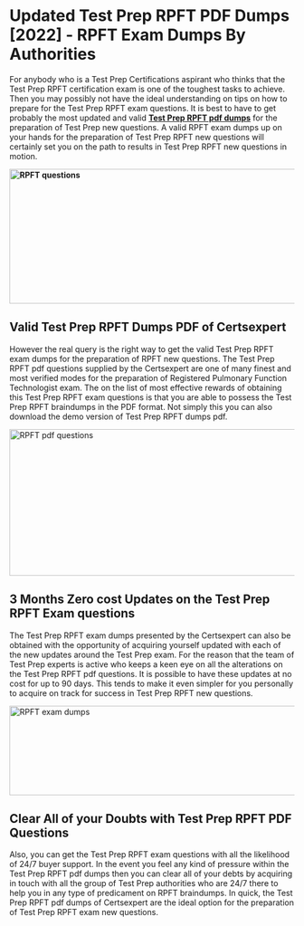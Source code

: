 <h1><strong>Updated Test Prep RPFT PDF Dumps [2022] - RPFT Exam Dumps By Authorities&nbsp;</strong></h1>
<p><span style="font-weight: 400;">For anybody who is a Test Prep Certifications aspirant who thinks that the Test Prep RPFT certification exam is one of the toughest tasks to achieve. Then you may possibly not have the ideal understanding on tips on how to prepare for the Test Prep RPFT exam questions. It is best to have to get probably the most updated and valid <strong><a href="https://www.certsexpert.com/RPFT-pdf-questions.html">Test Prep RPFT pdf dumps</a></strong> for the preparation of Test Prep new questions. A valid  RPFT exam dumps up on your hands for the preparation of Test Prep RPFT new questions will certainly set you on the path to results in Test Prep RPFT new questions in motion.</span></p>
<p><span style="font-weight: 400;"><strong><img style="display: block; margin-left: auto; margin-right: auto;" src="https://i.ibb.co/QXh983F/73475278-2429792180625311-4586132736837681152-n.jpg" alt="RPFT questions" width="632" height="238" /></strong></span></p>
<h2><strong>Valid Test Prep RPFT Dumps PDF of Certsexpert</strong></h2>
<p><span style="font-weight: 400;">However the real query is the right way to get the valid Test Prep RPFT exam dumps for the preparation of RPFT new questions. The Test Prep RPFT pdf questions supplied by the Certsexpert are one of many finest and most verified modes for the preparation of Registered Pulmonary Function Technologist exam. The on the list of most effective rewards of obtaining this Test Prep RPFT exam questions is that you are able to possess the Test Prep RPFT braindumps in the PDF format. Not simply this you can also download the demo version of Test Prep RPFT dumps pdf.</span></p>
<p><span style="font-weight: 400;"><img style="display: block; margin-left: auto; margin-right: auto;" src="https://i.ibb.co/Jd8hN2L/76714008-3182067705200142-8735104740007870464-n.jpg" alt="RPFT pdf questions" width="701" height="259" /></span></p>
<h2><strong>3 Months Zero cost Updates on the Test Prep RPFT Exam questions</strong></h2>
<p><span style="font-weight: 400;">The Test Prep RPFT exam dumps presented by the Certsexpert can also be obtained with the opportunity of acquiring yourself updated with each of the new updates around the Test Prep exam. For the reason that the team of Test Prep experts is active who keeps a keen eye on all the alterations on the Test Prep RPFT pdf questions. It is possible to have these updates at no cost for up to 90 days. This tends to make it even simpler for you personally to acquire on track for success in Test Prep RPFT new questions.</span></p>
<p><span style="font-weight: 400;"><a href="https://www.certsexpert.com/RPFT-pdf-questions.html"><img style="display: block; margin-left: auto; margin-right: auto;" src="https://i.ibb.co/TMnKrkJ/75398236-424489711531572-5064688549987614720-n.jpg" alt="RPFT exam dumps" width="714" height="158" /></a></span></p>
<h2><strong>Clear All of your Doubts with Test Prep RPFT PDF Questions</strong></h2>
<p>Also, you can get the Test Prep RPFT exam questions with all the likelihood of 24/7 buyer support. In the event you feel any kind of pressure within the Test Prep RPFT pdf dumps then you can clear all of your debts by acquiring in touch with all the group of Test Prep authorities who are 24/7 there to help you in any type of predicament on  RPFT braindumps. In quick, the Test Prep RPFT pdf dumps of Certsexpert are the ideal option for the preparation of Test Prep RPFT exam new questions.</p>
